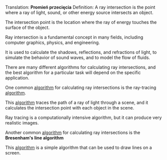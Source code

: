 Translation: **Promień przecięcia**
Definition:
A ray intersection is the point where a ray of light, sound, or other energy source intersects an object.

The intersection point is the location where the ray of energy touches the surface of the object.

Ray intersection is a fundamental concept in many fields, including computer graphics, physics, and engineering.

It is used to calculate the shadows, reflections, and refractions of light, to simulate the behavior of sound waves, and to model the flow of fluids.

There are many different algorithms for calculating ray intersections, and the best algorithm for a particular task will depend on the specific application.

One common [algorithm](/Notatki/Semestr%203/Język%20angielski%20-%20C1.1/Ćwiczenia/Portfolio/The%20Elder%20Scrolls/Words/Computer-Science/General/algorithm.md) for calculating ray intersections is the ray-tracing [algorithm](/Notatki/Semestr%203/Język%20angielski%20-%20C1.1/Ćwiczenia/Portfolio/The%20Elder%20Scrolls/Words/Computer-Science/General/algorithm.md).

This [algorithm](/Notatki/Semestr%203/Język%20angielski%20-%20C1.1/Ćwiczenia/Portfolio/The%20Elder%20Scrolls/Words/Computer-Science/General/algorithm.md) traces the path of a ray of light through a scene, and it calculates the intersection point with each object in the scene.

Ray tracing is a computationally intensive algorithm, but it can produce very realistic images.

Another common [algorithm](/Notatki/Semestr%203/Język%20angielski%20-%20C1.1/Ćwiczenia/Portfolio/The%20Elder%20Scrolls/Words/Computer-Science/General/algorithm.md) for calculating ray intersections is the **Bresenham's line algorithm**

This [algorithm](/Notatki/Semestr%203/Język%20angielski%20-%20C1.1/Ćwiczenia/Portfolio/The%20Elder%20Scrolls/Words/Computer-Science/General/algorithm.md) is a simple algorithm that can be used to draw lines on a screen.
